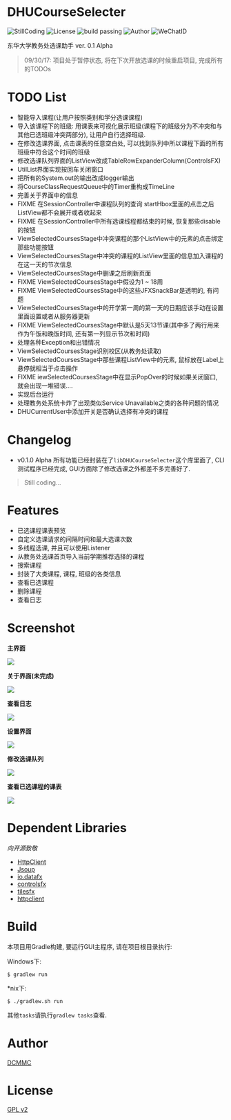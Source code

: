 # DHUCourseSelecter

![StillCoding](https://img.shields.io/badge/Still-Coding-green.svg)
![License](https://img.shields.io/badge/License-GPLv2-brightgreen.svg)
![build passing](https://img.shields.io/travis/rust-lang/rust.svg)
![Author](https://img.shields.io/badge/Author-DCMMC-blue.svg)
![WeChatID](https://img.shields.io/badge/WeChat-Kevin--0220-red.svg)


东华大学教务处选课助手 ver. 0.1 Alpha

> 09/30/17: 项目处于暂停状态, 将在下次开放选课的时候重启项目, 完成所有的TODOs

# TODO List

* 智能导入课程(让用户按照类别和学分选课课程)
* 导入该课程下的班级: 用课表来可视化展示班级(课程下的班级分为不冲突和与其他已选班级冲突两部分), 让用户自行选择班级.
* 在修改选课界面, 点击课表的任意空白处, 可以找到队列中所以课程下面的所有班级中符合这个时间的班级
* 修改选课队列界面的ListView改成TableRowExpanderColumn(ControlsFX)
* UtilList界面实现按回车关闭窗口
* 把所有的System.out的输出改成logger输出
* 将CourseClassRequestQueue中的Timer重构成TimeLine
* 完善关于界面中的信息
* FIXME 在SessionController中课程队列的查询 startHbox里面的点击之后ListView都不会展开或者收起来
* FIXME 在SessionController中所有选课线程都结束的时候, 恢复那些disable的按钮
* ViewSelectedCoursesStage中冲突课程的那个ListView中的元素的点击绑定那些功能按钮
* ViewSelectedCoursesStage中冲突的课程的ListView里面的信息加入课程的在这一天的节次信息
* ViewSelectedCoursesStage中删课之后刷新页面
* FIXME ViewSelectedCoursesStage中假设为1 ~ 18周
* FIXME ViewSelectedCoursesStage中的这些JFXSnackBar是透明的, 有问题
* ViewSelectedCoursesStage中的开学第一周的第一天的日期应该手动在设置里面设置或者从服务器更新
* FIXME ViewSelectedCoursesStage中默认是5天13节课(其中多了两行用来作为午饭和晚饭时间, 还有第一列显示节次和时间)
* 处理各种Exception和出错情况
* ViewSelectedCoursesStage识别校区(从教务处读取)
* ViewSelectedCoursesStage中那些课程ListView中的元素, 鼠标放在Label上悬停就相当于点击操作
* FIXME iewSelectedCoursesStage中在显示PopOver的时候如果关闭窗口, 就会出现一堆错误....
* 实现后台运行
* 处理教务处系统卡炸了出现类似Service Unavailable之类的各种问题的情况
* DHUCurrentUser中添加开关是否确认选择有冲突的课程

# Changelog

* v0.1.0 Alpha 所有功能已经封装在了`libDHUCourseSelecter`这个库里面了, CLI测试程序已经完成, GUI方面除了修改选课之外都差不多完善好了.

> Still coding...

# Features

* 已选课程课表预览
* 自定义选课请求的间隔时间和最大选课次数
* 多线程选课, 并且可以使用Listener
* 从教务处选课首页导入当前学期推荐选择的课程
* 搜索课程
* 封装了大类课程, 课程, 班级的各类信息
* 查看已选课程
* 删除课程
* 查看日志

# Screenshot

**主界面**

![](./Screenshot/MainSessionView.png)

**关于界面(未完成)**

![](./Screenshot/AboutView(Partial).png)

**查看日志**

![](./Screenshot/LogUtil.png)

**设置界面**

![](./Screenshot/SettingView.png)

**修改选课队列**

![](./Screenshot/EditQueue.png)

**查看已选课程的课表**

![](./Screenshot/ViewSelected.png)

# Dependent Libraries

*向开源致敬*

* [HttpClient](https://hc.apache.org/httpclient-3.x/)
* [Jsoup](https://jsoup.org/)
* [io.datafx]()
* [controlsfx]()
* [tilesfx]()
* [httpclient]()

# Build

本项目用Gradle构建, 要运行GUI主程序, 请在项目根目录执行: 

Windows下:

```
$ gradlew run
```

*nix下:

```
$ ./gradlew.sh run
```

其他`tasks`请执行`gradlew tasks`查看.

# Author

[DCMMC](http://blog.dcmmcc.tk)

# License

[GPL v2](./LICENSE)
